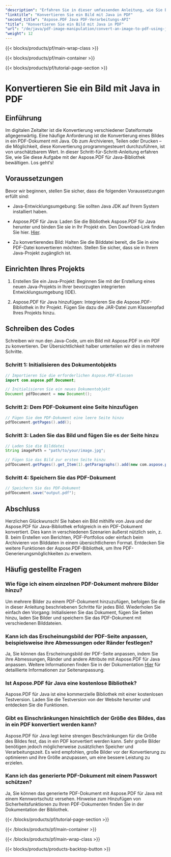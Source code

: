 ```yaml
---
"description": "Erfahren Sie in dieser umfassenden Anleitung, wie Sie Bilder mit Java in PDF konvertieren. Schritt-für-Schritt-Anleitungen und Codebeispiele inklusive."
"linktitle": "Konvertieren Sie ein Bild mit Java in PDF"
"second_title": "Aspose.PDF Java PDF-Verarbeitungs-API"
"title": "Konvertieren Sie ein Bild mit Java in PDF"
"url": "/de/java/pdf-image-manipulation/convert-an-image-to-pdf-using-java/"
"weight": 12
---
```


{{< blocks/products/pf/main-wrap-class >}}

{{< blocks/products/pf/main-container >}}

{{< blocks/products/pf/tutorial-page-section >}}

# Konvertieren Sie ein Bild mit Java in PDF


## Einführung

Im digitalen Zeitalter ist die Konvertierung verschiedener Dateiformate allgegenwärtig. Eine häufige Anforderung ist die Konvertierung eines Bildes in ein PDF-Dokument mit Java. Ob zum Archivieren, Teilen oder Drucken – die Möglichkeit, diese Konvertierung programmgesteuert durchzuführen, ist von unschätzbarem Wert. In dieser Schritt-für-Schritt-Anleitung erfahren Sie, wie Sie diese Aufgabe mit der Aspose.PDF für Java-Bibliothek bewältigen. Los geht‘s!

## Voraussetzungen

Bevor wir beginnen, stellen Sie sicher, dass die folgenden Voraussetzungen erfüllt sind:

- Java-Entwicklungsumgebung: Sie sollten Java JDK auf Ihrem System installiert haben.

- Aspose.PDF für Java: Laden Sie die Bibliothek Aspose.PDF für Java herunter und binden Sie sie in Ihr Projekt ein. Den Download-Link finden Sie hier. [Hier](https://releases.aspose.com/pdf/java/).

- Zu konvertierendes Bild: Halten Sie die Bilddatei bereit, die Sie in eine PDF-Datei konvertieren möchten. Stellen Sie sicher, dass sie in Ihrem Java-Projekt zugänglich ist.

## Einrichten Ihres Projekts

1. Erstellen Sie ein Java-Projekt: Beginnen Sie mit der Erstellung eines neuen Java-Projekts in Ihrer bevorzugten integrierten Entwicklungsumgebung (IDE).

2. Aspose.PDF für Java hinzufügen: Integrieren Sie die Aspose.PDF-Bibliothek in Ihr Projekt. Fügen Sie dazu die JAR-Datei zum Klassenpfad Ihres Projekts hinzu.

## Schreiben des Codes

Schreiben wir nun den Java-Code, um ein Bild mit Aspose.PDF in ein PDF zu konvertieren. Der Übersichtlichkeit halber unterteilen wir dies in mehrere Schritte.

### Schritt 1: Initialisieren des Dokumentobjekts

```java
// Importieren Sie die erforderlichen Aspose.PDF-Klassen
import com.aspose.pdf.Document;

// Initialisieren Sie ein neues Dokumentobjekt
Document pdfDocument = new Document();
```

### Schritt 2: Dem PDF-Dokument eine Seite hinzufügen

```java
// Fügen Sie dem PDF-Dokument eine leere Seite hinzu
pdfDocument.getPages().add();
```

### Schritt 3: Laden Sie das Bild und fügen Sie es der Seite hinzu

```java
// Laden Sie die Bilddatei
String imagePath = "path/to/your/image.jpg";

// Fügen Sie das Bild zur ersten Seite hinzu
pdfDocument.getPages().get_Item(1).getParagraphs().add(new com.aspose.pdf.Image(imagePath));
```

### Schritt 4: Speichern Sie das PDF-Dokument

```java
// Speichern Sie das PDF-Dokument
pdfDocument.save("output.pdf");
```

## Abschluss

Herzlichen Glückwunsch! Sie haben ein Bild mithilfe von Java und der Aspose.PDF für Java-Bibliothek erfolgreich in ein PDF-Dokument konvertiert. Dies kann in verschiedenen Szenarien äußerst nützlich sein, z. B. beim Erstellen von Berichten, PDF-Portfolios oder einfach beim Archivieren von Bilddaten in einem übersichtlicheren Format. Entdecken Sie weitere Funktionen der Aspose.PDF-Bibliothek, um Ihre PDF-Generierungsmöglichkeiten zu erweitern.

## Häufig gestellte Fragen

### Wie füge ich einem einzelnen PDF-Dokument mehrere Bilder hinzu?

Um mehrere Bilder zu einem PDF-Dokument hinzuzufügen, befolgen Sie die in dieser Anleitung beschriebenen Schritte für jedes Bild. Wiederholen Sie einfach den Vorgang: Initialisieren Sie das Dokument, fügen Sie Seiten hinzu, laden Sie Bilder und speichern Sie das PDF-Dokument mit verschiedenen Bilddateien.

### Kann ich das Erscheinungsbild der PDF-Seite anpassen, beispielsweise ihre Abmessungen oder Ränder festlegen?

Ja, Sie können das Erscheinungsbild der PDF-Seite anpassen, indem Sie ihre Abmessungen, Ränder und andere Attribute mit Aspose.PDF für Java anpassen. Weitere Informationen finden Sie in der Dokumentation [Hier](https://reference.aspose.com/pdf/java/) für detaillierte Informationen zur Seitenanpassung.

### Ist Aspose.PDF für Java eine kostenlose Bibliothek?

Aspose.PDF für Java ist eine kommerzielle Bibliothek mit einer kostenlosen Testversion. Laden Sie die Testversion von der Website herunter und entdecken Sie die Funktionen.

### Gibt es Einschränkungen hinsichtlich der Größe des Bildes, das in ein PDF konvertiert werden kann?

Aspose.PDF für Java legt keine strengen Beschränkungen für die Größe des Bildes fest, das in ein PDF konvertiert werden kann. Sehr große Bilder benötigen jedoch möglicherweise zusätzlichen Speicher und Verarbeitungszeit. Es wird empfohlen, große Bilder vor der Konvertierung zu optimieren und ihre Größe anzupassen, um eine bessere Leistung zu erzielen.

### Kann ich das generierte PDF-Dokument mit einem Passwort schützen?

Ja, Sie können das generierte PDF-Dokument mit Aspose.PDF für Java mit einem Kennwortschutz versehen. Hinweise zum Hinzufügen von Sicherheitsfunktionen zu Ihren PDF-Dokumenten finden Sie in der Dokumentation der Bibliothek.

{{< /blocks/products/pf/tutorial-page-section >}}

{{< /blocks/products/pf/main-container >}}

{{< /blocks/products/pf/main-wrap-class >}}

{{< blocks/products/products-backtop-button >}}